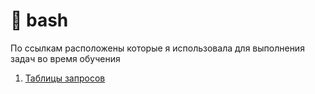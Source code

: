 # 📌 bash

По ссылкам расположены которые я использовала для выполнения задач во время обучения

1) <a href="https://docs.google.com/document/d/1nUYSbssEBR1Daj3_EX77y5pCRn_dkO_yOyXc4mZnRoI/edit?usp=sharing">Таблицы запросов</a>

